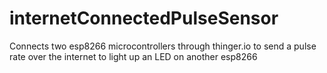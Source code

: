 # internetConnectedPulseSensor
Connects two esp8266 microcontrollers through thinger.io to send a pulse rate over the internet to light up an LED on another esp8266
